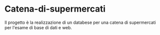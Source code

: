 # Catena-di-supermercati

Il progetto è la realizzazione di un databese per una catena di supermercati per l'esame di base di dati e web. 

